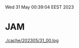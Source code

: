Wed 31 May 00:39:04 EEST 2023
# JAM
<a href='./cache/202305/31_00.log'>./cache/202305/31_00.log</a>
